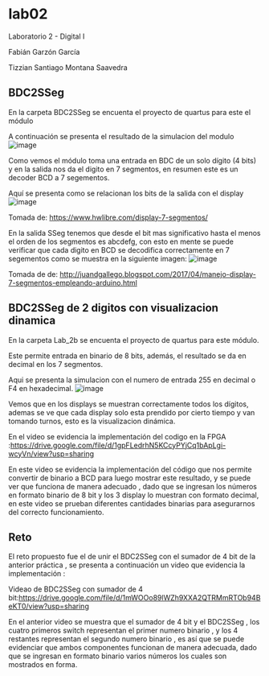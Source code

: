 # lab02
Laboratorio 2 - Digital I

Fabián Garzón García

Tizzian Santiago Montana Saavedra

## BDC2SSeg

En la carpeta BDC2SSeg se encuenta el proyecto de quartus para este el módulo

A continuación se presenta el resultado de la simulacion del modulo
![image](https://user-images.githubusercontent.com/80001669/115319290-0c883300-a145-11eb-8490-6006f72f0f35.png)

Como vemos el módulo toma una entrada en BDC de un solo dígito (4 bits) y en la salida nos da el digito en 7 segmentos, en resumen este es un decoder BCD a 7 segementos.

Aquí se presenta como se relacionan los bits de la salida con el display
![image](https://user-images.githubusercontent.com/80001669/115320137-e19ede80-a146-11eb-8047-0ca35079db35.png)

Tomada de: https://www.hwlibre.com/display-7-segmentos/

En la salida SSeg tenemos que desde el bit mas significativo hasta el menos el orden de los segmentos es abcdefg, con esto en mente se puede verificar que cada digito en BCD se decodifica correctamente en 7 segementos como se muestra en la siguiente imagen:
![image](https://user-images.githubusercontent.com/80001669/115320469-92a57900-a147-11eb-9461-8d7504c45565.png)

Tomada de de: http://juandgallego.blogspot.com/2017/04/manejo-display-7-segmentos-empleando-arduino.html


## BDC2SSeg de 2 digitos con visualizacion dinamica

En la carpeta Lab_2b se encuenta el proyecto de quartus para este módulo.

Este permite entrada en binario de 8 bits, además, el resultado se da en decimal en los 7 segmentos.

Aqui se presenta la simulacion con el numero de entrada 255 en decimal o F4 en hexadecimal.
![image](https://user-images.githubusercontent.com/80001669/115978104-ef87a180-a542-11eb-994c-ebcd94075288.png)

Vemos que en los displays se muestran correctamente todos los dígitos, ademas se ve que cada display solo esta prendido por cierto tiempo y van tomando turnos, esto es la visualizacion dinámica. 

En el  video se evidencia la implementación del codigo en la FPGA :https://drive.google.com/file/d/1gpFLedrhN5KCcyPYjCq1bApLgi-wcyVn/view?usp=sharing


En este video se evidencia la implementación del código que nos permite convertir de binario a BCD  para luego mostrar este resultado, y se puede ver que funciona de manera adecuado , dado que se ingresan los números en formato binario de 8 bit y los 3 display lo muestran con formato decimal, en este video se prueban diferentes cantidades binarias para asegurarnos del correcto funcionamiento.

## Reto
El reto propuesto fue el de unir el BDC2SSeg con el sumador de 4 bit de la anterior práctica , se presenta a continuación un video que evidencia la implementación  :


Videao de BDC2SSeg con sumador de 4 bit:https://drive.google.com/file/d/1mWOOo89lWZh9XXA2QTRMmRTOb94BeKT0/view?usp=sharing


En el anterior video se muestra que el sumador de 4 bit y el BDC2SSeg , los cuatro primeros switch  representan el primer numero binario , y los 4 restantes representan el segundo numero binario , es así que se puede evidenciar que   ambos componentes funcionan de manera adecuada, dado que se ingresan en formato binario varios números los cuales son mostrados en forma.

